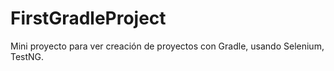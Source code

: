 # FirstGradleProject
Mini proyecto para ver creación de proyectos con Gradle, usando Selenium, TestNG.
